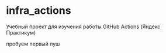 # infra_actions
Учебный проект для изучения работы GitHub Actions (Яндекс Практикум)

пробуем первый пуш
